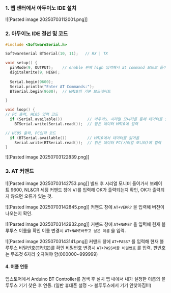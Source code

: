 
### 1. 앱 센터에서 아두이노 IDE 설치

![[Pasted image 20250703112001.png]]

### 2. 아두이노 IDE 결선 및 코드

```c title:"HC-05 AT INIT"
#include <SoftwareSerial.h>

SoftwareSerial BTSerial(10, 11);   // RX | TX

void setup() {
  pinMode(9, OUTPUT);    // enable 핀에 high 입력해서 at command 모드로 들어감
  digitalWrite(9, HIGH); 
  
  Serial.begin(9600);
  Serial.println("Enter AT Commands:");
  BTSerial.begin(9600);  // HM10의 기본 보드레이트

}

void loop() {
// PC 출력, HC05 입력 코드
  if (Serial.available())           // 아두이노 시리얼 모니터를 통해 데이터를 받음 
    BTSerial.write(Serial.read());  // 받은 데이터 HM10에 입력

// HC05 출력, PC입력 코드   
  if (BTSerial.available())         // HM10에서 데이터를 읽어옴
    Serial.write(BTSerial.read());  // 읽은 데이터 PC(시리얼 모니터)에 입력
}
```

![[Pasted image 20250703122839.png]]


### 3. AT 커맨드

![[Pasted image 20250703142753.png]]
빌드 후 시리얼 모니터 들어가서 보레이트 9600, NL&CR 세팅
커맨드 창에 `AT`를 입력해 OK가 출력되는지 확인, OK가 출력되지 않으면 오류가 있는 것.

![[Pasted image 20250703142845.png]]
커맨드 창에 `AT+VERR?` 을 입력해 버전이 나오는지 확인.

![[Pasted image 20250703142932.png]]
커맨드 창에 `AT+NAME?` 을 입력해 현재 블루투스 이름을 확인
이름 변경시 `AT+NAME바꾸고 싶은 이름` 을 입력.

![[Pasted image 20250703143141.png]]
커맨드 창에 `AT+PASS?` 를 입력해 현재 블루투스 비밀번호(핀번호)를 확인
비밀번호 변경시 `AT+PASS바꿀 비밀번호` 를 입력.
핀번호는 무조것 6자리 숫자여야 함(000000~999999)

#### 4. 어플 연동

앱스토어에서 Arduino BT  Controller를 검색 후 설치
앱 내에서 내가 설정한 이름의 블루투스 기기 찾은 후 연동.
(일반 휴대폰 설정 -> 블루투스에서 기기 안찾아짐!!!)






